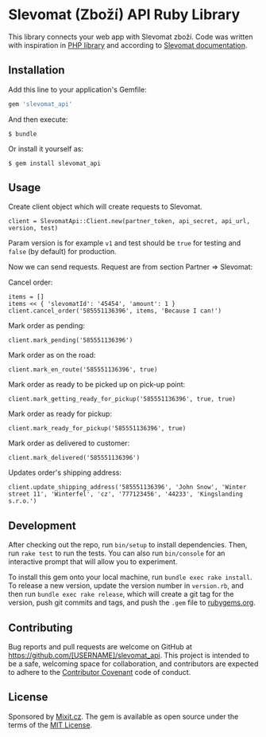 # Slevomat (Zboží) API Ruby Library

This library connects your web app with Slevomat zboží. Code was written with inspiration in [PHP library](https://github.com/slevomat/zbozi-api-php-library) and according to [Slevomat documentation](https://www.slevomat.cz/partner/zbozi-api).

## Installation

Add this line to your application's Gemfile:

```ruby
gem 'slevomat_api'
```

And then execute:

    $ bundle

Or install it yourself as:

    $ gem install slevomat_api

## Usage

Create client object which will create requests to Slevomat.

    client = SlevomatApi::Client.new(partner_token, api_secret, api_url, version, test)

Param version is for example `v1` and test should be `true` for testing and `false` (by default) for production.

Now we can send requests. Request are from section Partner => Slevomat:

Cancel order:

    items = []
    items << { 'slevomatId': '45454', 'amount': 1 }
    client.cancel_order('585551136396', items, 'Because I can!')

Mark order as pending:

    client.mark_pending('585551136396')
    
Mark order as on the road:

    client.mark_en_route('585551136396', true)
    
Mark order as ready to be picked up on pick-up point:

    client.mark_getting_ready_for_pickup('585551136396', true, true)
    
Mark order as ready for pickup:

    client.mark_ready_for_pickup('585551136396', true)
    
Mark order as delivered to customer:

    client.mark_delivered('585551136396')
    
Updates order's shipping address:

    client.update_shipping_address('585551136396', 'John Snow', 'Winter street 11', 'Winterfel', 'cz', '777123456', '44233', 'Kingslanding s.r.o.')

## Development

After checking out the repo, run `bin/setup` to install dependencies. Then, run `rake test` to run the tests. You can also run `bin/console` for an interactive prompt that will allow you to experiment.

To install this gem onto your local machine, run `bundle exec rake install`. To release a new version, update the version number in `version.rb`, and then run `bundle exec rake release`, which will create a git tag for the version, push git commits and tags, and push the `.gem` file to [rubygems.org](https://rubygems.org).

## Contributing

Bug reports and pull requests are welcome on GitHub at https://github.com/[USERNAME]/slevomat_api. This project is intended to be a safe, welcoming space for collaboration, and contributors are expected to adhere to the [Contributor Covenant](http://contributor-covenant.org) code of conduct.

## License

Sponsored by [Mixit.cz](https://www.mixit.cz).
The gem is available as open source under the terms of the [MIT License](https://opensource.org/licenses/MIT).